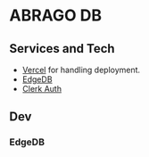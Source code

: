 # ABRAGO DB

## Services and Tech

- [Vercel](https://vercel.com) for handling deployment.
- [EdgeDB](https://www.edgedb.com/)
- [Clerk Auth](https://clerk.com/)

## Dev

### EdgeDB

